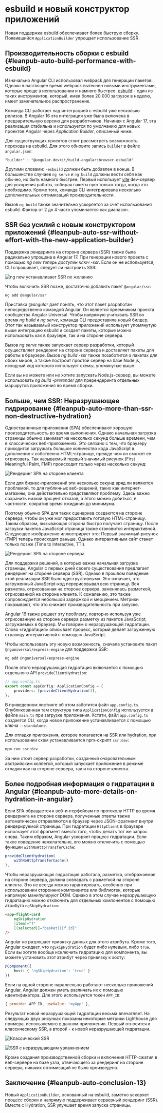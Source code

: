 # esbuild и новый конструктор приложений

Новая поддержка esbuild обеспечивает более быструю сборку. Появившийся `ApplicationBuilder` упрощает использование SSR.

## Производительность сборки с esbuild {#leanpub-auto-build-performance-with-esbuild}

Изначально Angular CLI использовал webpack для генерации пакетов. Однако в настоящее время webpack вытеснен новыми инструментами, которые проще в использовании и намного быстрее. [esbuild](https://esbuild.github.io) - один из таких инструментов, который, имея более 20 000 загрузок в неделю, имеет замечательное распространение.

Команда CLI работает над интеграцией с esbuild уже несколько релизов. В Angular 16 эта интеграция уже была включена в предварительную версию для разработчиков. Начиная с Angular 17, эта реализация стабильна и используется по умолчанию для новых проектов Angular через _Application Builder_, описанный ниже.

Для существующих проектов стоит рассмотреть возможность перехода на esbuild. Для этого обновите запись `builder` в файле `angular.json`:

```
"builder" : "@angular-devkit/build-angular:browser-esbuild"
```

Другими словами: `-esbuild` должен быть добавлен в конце. В большинстве случаев `ng serve` и `ng build` должны вести себя как обычно, но быть намного быстрее. Первый использует [vite](https://vitejs.dev/) dev-сервер для ускорения работы, собирая пакеты npm только тогда, когда это необходимо. Кроме того, команда CLI интегрировала несколько дополнительных оптимизаций производительности.

Вызов `ng build` также значительно ускоряется за счет использования esbuild. Фактор от 2 до 4 часто упоминается как диапазон.

## SSR без усилий с новым конструктором приложений {#leanpub-auto-ssr-without-effort-with-the-new-application-builder}

Поддержка рендеринга на стороне сервера (SSR) также была радикально упрощена в Angular 17. При генерации нового проекта с помощью _ng new теперь доступен ключ -ssr_. Если он не используется, CLI спрашивает, следует ли настроить SSR:

![ng new устанавливает SSR по желанию](ng-new.png)

Чтобы включить SSR позже, достаточно добавить пакет `@angular/ssr`:

```sh
ng add @angular/ssr
```

Приставка _@angular_ дает понять, что этот пакет разработан непосредственно командой Angular. Он является преемником проекта сообщества Angular Universal. Чтобы напрямую учитывать SSR во время _ng build_ и _ng serve_, команда CLI предоставила новый билдер. Этот так называемый конструктор приложений использует упомянутую выше интеграцию esbuild и создает пакеты, которые можно использовать как в браузере, так и на стороне сервера.

Вызов _ng serve_ также запускает сервер разработки, который осуществляет рендеринг на стороне сервера и доставляет пакеты для работы в браузере. Вызов _ng build -ssr_ также позаботится о пакетах для обоих миров, а также построит простой сервер на базе Node.js, исходный код которого использует схемы, упомянутые выше.

Если вы не можете или не хотите запускать Node.js-сервер, вы можете использовать _ng build -prerender_ для пререндеринга отдельных маршрутов приложения во время сборки.

## Больше, чем SSR: Неразрушающее гидрирование {#leanpub-auto-more-than-ssr-non-destructive-hydration}

Одностраничные приложения (SPA) обеспечивают хорошую производительность во время выполнения. Однако начальная загрузка страницы обычно занимает на несколько секунд больше времени, чем в классических веб-приложениях. Это связано с тем, что браузеру приходится загружать большое количество кода JavaScript в дополнение к собственно HTML-странице, прежде чем он сможет ее отрисовать. Так называемый первый значимый рисунок (First Meaningful Paint, FMP) происходит только через несколько секунд:

![Рендеринг SPA на стороне клиента](Client-Side-Rendering.png)

Если для бизнес-приложений эти несколько секунд вряд ли являются проблемой, то для публичных веб-решений, таких как интернет-магазины, они действительно представляют проблему. Здесь важно сохранить низкий процент отказов, а этого можно добиться, в частности, сократив время ожидания до минимума.

Поэтому обычно SPA для таких сценариев создаются на стороне сервера, чтобы он уже мог предоставить готовую HTML-страницу. Таким образом, вызывающая сторона быстро получает страницу. После загрузки пакетов JavaScript страница также становится интерактивной. Следующее изображение иллюстрирует это: Первый значимый рисунок (FMP) теперь происходит раньше. Однако интерактивным сайт станет только позже (Time to Interactive, TTI).

![Рендеринг SPA на стороне сервера](Server-Side-Rendering.png)

Для поддержки решений, в которых важна начальная загрузка страницы, Angular с первых дней своего существования предлагает рендеринг на стороне сервера (SSR). Однако в прошлом поведение этой реализации SSR было «деструктивным». Это означает, что загруженный JavaScript-код перерисовывал всю страницу. Вся разметка, отрисованная на стороне сервера, заменялась разметкой, отрисованной на стороне клиента. К сожалению, это также сопровождается небольшой задержкой и мерцанием. Метрики показывают, что это снижает производительность при запуске.

Angular 16 также решает эту проблему, повторно используя уже отрисованную на стороне сервера разметку из пакетов JavaScript, загружаемых в браузер. Мы говорим о неразрушающей гидратации. Слово «гидратация» описывает процесс, который делает загруженную страницу интерактивной с помощью JavaScript.

Чтобы использовать эту новую возможность, сначала установите пакет `@nguniversal/express-engine` для поддержки SSR:

```sh
ng add @nguniversal/express-engine
```

После этого неразрушающая гидратация включается с помощью отдельного API `provideClientHydration`:

```ts
// app.config.ts
export const appConfig: ApplicationConfig = {
    providers: [provideClientHydration()],
};
```

В приведенном листинге об этом заботится файл `app.config.ts`. Опубликованная там структура типа `ApplicationConfig` используется в файле `main.ts` при загрузке приложения. Кстати, файл `app.config.ts` создается CLI, когда новое приложение устанавливается с помощью ключа `--standalone`.

Для отладки приложения, которое полагается на SSR или hydration, при использовании схем устанавливается npm-скрипт `ssr:dev`:

```sh
npm run ssr:dev
```

За ним стоит сервер разработки, созданный очаровательным австрийским коллегой, который запускает приложение в режиме отладки как на стороне сервера, так и на стороне клиента.

## Более подробная информация о гидратации в Angular {#leanpub-auto-more-details-on-hydration-in-angular}

Если SPA обращается к веб-интерфейсам по протоколу HTTP во время рендеринга на стороне сервера, полученные ответы также автоматически отправляются в браузер через JSON-фрагмент внутри рендерируемой страницы. При гидратации `HttpClient` в браузере использует этот фрагмент вместо того, чтобы делать тот же запрос снова. Таким образом, Angular ускоряет процесс гидратации. Если такое поведение нежелательно, его можно отключить с помощью функции `withNoHttpTransferCache`:

```ts
provideClientHydration(
    withNoHttpTransferCache()
),
```

Чтобы неразрушающая гидратация работала, разметка, отображаемая на стороне сервера, должна совпадать с разметкой на стороне клиента. Это не всегда можно гарантировать, особенно при использовании сторонних компонентов или библиотек, которые напрямую манипулируют DOM. Однако в этом случае неразрушающую гидратацию можно отключить для отдельных компонентов с помощью атрибута `ngSkipHydration`:

```html
<app-flight-card
    ngSkipHydration
    [item]="f"
    [(selected)]="basket()[f.id]"
/>
```

Angular не разрешает привязку данных для этого атрибута. Кроме того, Angular ожидает, что `ngSkipHydration` будет либо нулевым, либо `true`. Если вы хотите вообще исключить гидратацию для компонента, вы можете установить этот атрибут через привязку к хосту:

```ts
@Component({
    host: { 'ngSkipHydration': 'true' }
})
```

Если на одной стороне параллельно работают несколько приложений Angular, Angular должен уметь различать их с помощью идентификатора. Для этого используется токен `APP_ID`:

```js
{ provide: APP_ID, useValue: 'myApp' },
```

Результат новой неразрушающей гидратации весьма впечатляет. На следующих двух рисунках показаны некоторые метрики Lighthouse для примера, используемого в данном приложении. Первый относится к классическому SSR, а второй - к новой неразрушающей гидратации.

![Классический SSR](ssr-classic.png)

![SSR с неразрушающим увлажнением](ssr-non-destructive-hydration.png)

Кроме создания производственной сборки и включения HTTP-сжатия в веб-сервере на базе узла, отвечающего за рендеринг на стороне сервера, никаких оптимизаций не было произведено.

## Заключение {#leanpub-auto-conclusion-13}

Новый `ApplicationBuilder`, основанный на esbuild, заметно ускоряет процесс сборки и напрямую поддерживает серверный рендеринг (SSR). Вместе с Hydration, SSR улучшает время запуска страницы.
